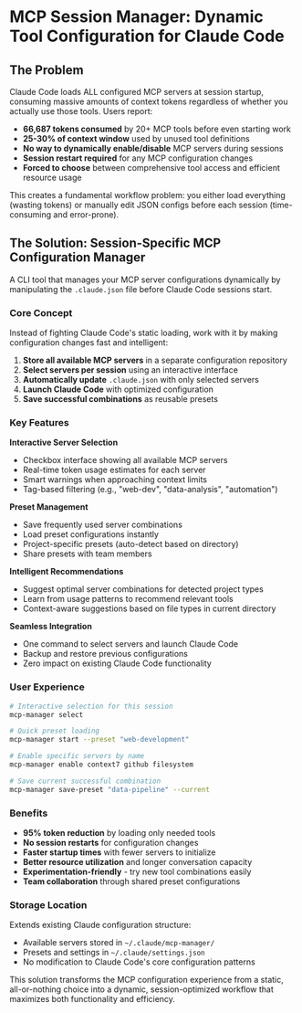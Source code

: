 # MCP Session Manager: Dynamic Tool Configuration for Claude Code

## The Problem

Claude Code loads ALL configured MCP servers at session startup,
consuming massive amounts of context tokens regardless of whether you
actually use those tools. Users report:

- **66,687 tokens consumed** by 20+ MCP tools before even starting
  work
- **25-30% of context window** used by unused tool definitions
- **No way to dynamically enable/disable** MCP servers during sessions
- **Session restart required** for any MCP configuration changes
- **Forced to choose** between comprehensive tool access and efficient
  resource usage

This creates a fundamental workflow problem: you either load
everything (wasting tokens) or manually edit JSON configs before each
session (time-consuming and error-prone).

## The Solution: Session-Specific MCP Configuration Manager

A CLI tool that manages your MCP server configurations dynamically by
manipulating the `.claude.json` file before Claude Code sessions
start.

### Core Concept

Instead of fighting Claude Code's static loading, work with it by
making configuration changes fast and intelligent:

1. **Store all available MCP servers** in a separate configuration
   repository
2. **Select servers per session** using an interactive interface
3. **Automatically update** `.claude.json` with only selected servers
4. **Launch Claude Code** with optimized configuration
5. **Save successful combinations** as reusable presets

### Key Features

**Interactive Server Selection**

- Checkbox interface showing all available MCP servers
- Real-time token usage estimates for each server
- Smart warnings when approaching context limits
- Tag-based filtering (e.g., "web-dev", "data-analysis", "automation")

**Preset Management**

- Save frequently used server combinations
- Load preset configurations instantly
- Project-specific presets (auto-detect based on directory)
- Share presets with team members

**Intelligent Recommendations**

- Suggest optimal server combinations for detected project types
- Learn from usage patterns to recommend relevant tools
- Context-aware suggestions based on file types in current directory

**Seamless Integration**

- One command to select servers and launch Claude Code
- Backup and restore previous configurations
- Zero impact on existing Claude Code functionality

### User Experience

```bash
# Interactive selection for this session
mcp-manager select

# Quick preset loading
mcp-manager start --preset "web-development"

# Enable specific servers by name
mcp-manager enable context7 github filesystem

# Save current successful combination
mcp-manager save-preset "data-pipeline" --current
```

### Benefits

- **95% token reduction** by loading only needed tools
- **No session restarts** for configuration changes
- **Faster startup times** with fewer servers to initialize
- **Better resource utilization** and longer conversation capacity
- **Experimentation-friendly** - try new tool combinations easily
- **Team collaboration** through shared preset configurations

### Storage Location

Extends existing Claude configuration structure:

- Available servers stored in `~/.claude/mcp-manager/`
- Presets and settings in `~/.claude/settings.json`
- No modification to Claude Code's core configuration patterns

This solution transforms the MCP configuration experience from a
static, all-or-nothing choice into a dynamic, session-optimized
workflow that maximizes both functionality and efficiency.
